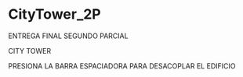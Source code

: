 # CityTower_2P

ENTREGA FINAL SEGUNDO PARCIAL

CITY TOWER 

PRESIONA LA BARRA ESPACIADORA PARA DESACOPLAR EL EDIFICIO

